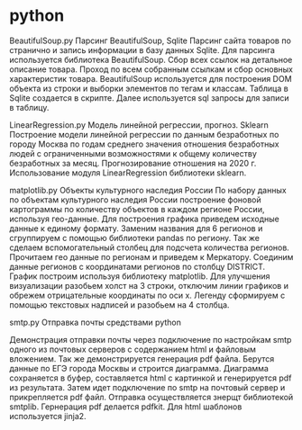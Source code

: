# python

BeautifulSoup.py
Парсинг BeautifulSoup, Sqlite
Парсинг сайта товаров по странично и запись информации в базу данных Sqlite. Для парсинга используется библиотека BeautifulSoup.
Сбор всех ссылок на детальное описание товара. Проход по всем собранным ссылкам и сбор основных характеристик товара.
BeautifulSoup используется для построения DOM объекта из строки и выборки элементов по тегам и классам.
Таблица в Sqlite создается в скрипте. Далее используется sql запросы для записи в таблицу.


LinearRegression.py
Модель линейной регрессии, прогноз. Sklearn
Построение модели линейной регрессии по данным безработных по городу Москва по годам среднего значения отношения безработных  людей с ограниченными возможностями к общему количеству безработных за месяц. Прогнозирование отношения на 2020 г.
Использование модуля LinearRegression библиотеки sklearn.


matplotlib.py
Объекты культурного наследия России
По набору данных по объектам культурного наследия России построение фоновой картограммы по количеству объектов в каждом регионе России, используя гео-данные. Для построения графика приведем исходные данные к единому формату. Заменим названия для 6 регионов и сгруппируем с помощью библиотеки pandas по региону. Так же сделаем вспомогательный столбец для подсчета количества регионов.
Прочитаем гео данные по регионам и приведем к Меркатору. Соединим данные регионов с координатами регионов по столбцу DISTRICT. 
График построим используя библиотеку matplotlib. Для улучшения визуализации разобьем холст на 3 строки, отключим линии графиков и обрежем отрицательные координаты по оси x. Легенду сформируем с помощью текстовых надписей и разобьем на 4 столбца.


smtp.py
Отправка почты средствами python

Демонстрация отправки почты через подключение по настройкам smtp одного из почтовых серверов с содержанием html и файловым вложением. Так же демонстрируется генерация pdf файла. Берутся данные по ЕГЭ города Москвы и строится диаграмма. Диаграмма сохраняется в буфер, составляется html с картинкой и генерируется pdf из результата. Затем идет подключение по smtp на почтовый сервер и прикрепляется pdf файл. Отправка осуществляется знерщт библиотекой smtplib. Гернерация pdf делается pdfkit. Для html шаблонов используется jinja2.
